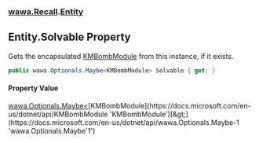 ### [wawa.Recall](wawa.Recall.md 'wawa.Recall').[Entity](Entity.md 'wawa.Recall.Entity')

## Entity.Solvable Property

Gets the encapsulated [KMBombModule](https://docs.microsoft.com/en-us/dotnet/api/KMBombModule 'KMBombModule') from this instance, if it exists.

```csharp
public wawa.Optionals.Maybe<KMBombModule> Solvable { get; }
```

#### Property Value
[wawa.Optionals.Maybe&lt;](https://docs.microsoft.com/en-us/dotnet/api/wawa.Optionals.Maybe-1 'wawa.Optionals.Maybe`1')[KMBombModule](https://docs.microsoft.com/en-us/dotnet/api/KMBombModule 'KMBombModule')[&gt;](https://docs.microsoft.com/en-us/dotnet/api/wawa.Optionals.Maybe-1 'wawa.Optionals.Maybe`1')